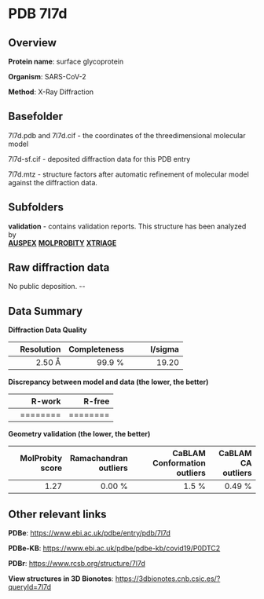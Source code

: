 # PDB 7l7d

## Overview

**Protein name**: surface glycoprotein

**Organism**: SARS-CoV-2

**Method**: X-Ray Diffraction



## Basefolder

7l7d.pdb and 7l7d.cif - the coordinates of the threedimensional molecular model

7l7d-sf.cif - deposited diffraction data for this PDB entry

7l7d.mtz - structure factors after automatic refinement of molecular model against the diffraction data.

## Subfolders





**validation** - contains validation reports. This structure has been analyzed by <br>[**AUSPEX**](https://github.com/thorn-lab/coronavirus_structural_task_force/tree/master/pdb/surface_glycoprotein/SARS-CoV-2/7l7d/validation/auspex)  [**MOLPROBITY**](https://github.com/thorn-lab/coronavirus_structural_task_force/tree/master/pdb/surface_glycoprotein/SARS-CoV-2/7l7d/validation/molprobity) [**XTRIAGE**](https://github.com/thorn-lab/coronavirus_structural_task_force/blob/master/pdb/surface_glycoprotein/SARS-CoV-2/7l7d/validation/Xtriage_output.log)   



## Raw diffraction data

No public deposition. --<br> 

## Data Summary
**Diffraction Data Quality**

|   | Resolution | Completeness| I/sigma |
|---|-------------:|----------------:|--------------:|
|   |2.50 Å|99.9  %|<img width=50/>19.20|

**Discrepancy between model and data (the lower, the better)**

|   | **R-work**| **R-free**   
|---|-------------:|----------------:|           
||========|========|

**Geometry validation (the lower, the better)**

|   |**MolProbity<br>score**| **Ramachandran<br>outliers** | **CaBLAM<br>Conformation outliers** | **CaBLAM<br>CA outliers** |
|---|-------------:|----------------:|----------------:|----------------:|
||  1.27|  0.00 %|1.5 %|0.49 %|

 

 



## Other relevant links 
**PDBe**:  https://www.ebi.ac.uk/pdbe/entry/pdb/7l7d

**PDBe-KB**: https://www.ebi.ac.uk/pdbe/pdbe-kb/covid19/P0DTC2 
 
**PDBr**: https://www.rcsb.org/structure/7l7d 

**View structures in 3D Bionotes**: https://3dbionotes.cnb.csic.es/?queryId=7l7d

